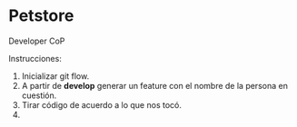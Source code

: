 # Petstore
Developer CoP

Instrucciones:

1. Inicializar git flow.
2. A partir de **develop** generar un feature con el nombre de la persona en cuestión.
3. Tirar código de acuerdo a lo que nos tocó.
4. 
